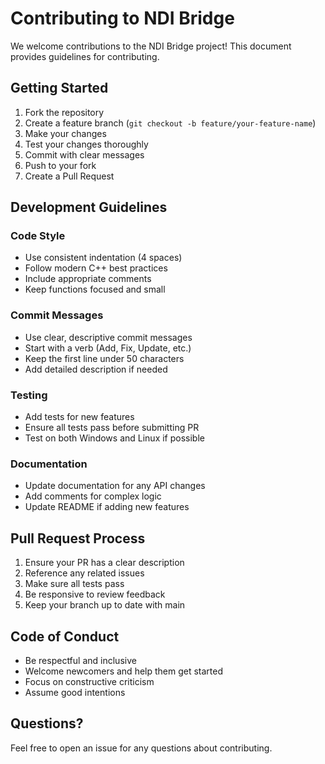 # Contributing to NDI Bridge

We welcome contributions to the NDI Bridge project! This document provides guidelines for contributing.

## Getting Started

1. Fork the repository
2. Create a feature branch (`git checkout -b feature/your-feature-name`)
3. Make your changes
4. Test your changes thoroughly
5. Commit with clear messages
6. Push to your fork
7. Create a Pull Request

## Development Guidelines

### Code Style

- Use consistent indentation (4 spaces)
- Follow modern C++ best practices
- Include appropriate comments
- Keep functions focused and small

### Commit Messages

- Use clear, descriptive commit messages
- Start with a verb (Add, Fix, Update, etc.)
- Keep the first line under 50 characters
- Add detailed description if needed

### Testing

- Add tests for new features
- Ensure all tests pass before submitting PR
- Test on both Windows and Linux if possible

### Documentation

- Update documentation for any API changes
- Add comments for complex logic
- Update README if adding new features

## Pull Request Process

1. Ensure your PR has a clear description
2. Reference any related issues
3. Make sure all tests pass
4. Be responsive to review feedback
5. Keep your branch up to date with main

## Code of Conduct

- Be respectful and inclusive
- Welcome newcomers and help them get started
- Focus on constructive criticism
- Assume good intentions

## Questions?

Feel free to open an issue for any questions about contributing.
